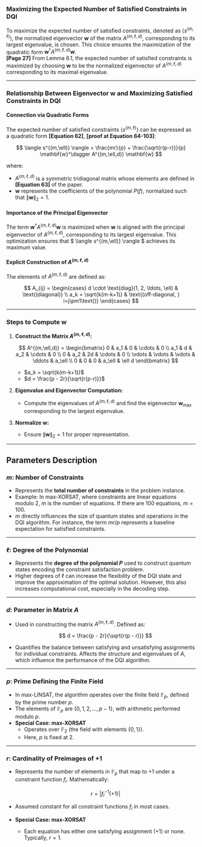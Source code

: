 
### Maximizing the Expected Number of Satisfied Constraints in DQI

To maximize the expected number of satisfied constraints, denoted as $\langle s^{(m, \ell)} \rangle$, the normalized eigenvector $\mathbf{w}$ of the matrix $A^{(m,\ell,d)}$, corresponding to its largest eigenvalue, is chosen. This choice ensures the maximization of the quadratic form $\mathbf{w}^\dagger A^{(m,\ell,d)} \mathbf{w}$. <br>
**[Page 27]** From Lemma 6.1, the expected number of satisfied constraints is maximized by choosing $\mathbf{w}$ to be the normalized eigenvector of $A^{(m,\ell,d)}$ corresponding to its maximal eigenvalue.

---

### Relationship Between Eigenvector $\mathbf{w}$ and Maximizing Satisfied Constraints in DQI

#### Connection via Quadratic Forms

The expected number of satisfied constraints $\langle s^{(m,\ell)} \rangle$ can be expressed as a quadratic form **[Equation 62]**, **[proof at Equation 64-103]**:

$$
    \langle s^{(m,\ell)} \rangle = \frac{mr}{p} + \frac{\sqrt{r(p-r)}}{p} \mathbf{w}^\dagger A^{(m,\ell,d)} \mathbf{w}
$$

where:
- $A^{(m,\ell,d)}$ is a symmetric tridiagonal matrix whose elements are defined in **[Equation 63]** of the paper.
- $\mathbf{w}$ represents the coefficients of the polynomial $P(f)$, normalized such that $\|\mathbf{w}\|_2 = 1$.

#### Importance of the Principal Eigenvector
The term $\mathbf{w}^\dagger A^{(m,\ell,d)} \mathbf{w}$ is maximized when $\mathbf{w}$ is aligned with the principal eigenvector of $A^{(m,\ell,d)}$, corresponding to its largest eigenvalue. This optimization ensures that $ \langle s^{(m,\ell)} \rangle $ achieves its maximum value.



#### Explicit Construction of $A^{(m,\ell,d)}$
The elements of $A^{(m,\ell,d)}$ are defined as:

$$
    A_{ij} = \begin{cases}
    d \cdot \text{diag}(1, 2, \ldots, \ell) & \text{(diagonal)} \\
    a_k = \sqrt{k(m-k+1)} & \text{(off-diagonal, } i=j\pm1\text{)}
    \end{cases}
$$

---

### Steps to Compute $\mathbf{w}$

1. **Construct the Matrix $A^{(m,\ell,d)}$:**

    $$
        A^{(m,\ell,d)} =
        \begin{bmatrix}
        0 & a_1 & 0 & \cdots & 0 \\
        a_1 & d & a_2 & \cdots & 0 \\
        0 & a_2 & 2d & \cdots & 0 \\
        \vdots & \vdots & \vdots & \ddots & a_\ell \\
        0 & 0 & 0 & a_\ell & \ell d
        \end{bmatrix}
    $$

   - $a_k = \sqrt{k(m-k+1)}$
   - $d = \frac{p - 2r}{\sqrt{r(p-r)}}$

2. **Eigenvalue and Eigenvector Computation:**
   - Compute the eigenvalues of $A^{(m,\ell,d)}$ and find the eigenvector $\mathbf{w}_{\text{max}}$ corresponding to the largest eigenvalue.

3. **Normalize $\mathbf{w}$:**
   - Ensure $\|\mathbf{w}\|_2 = 1$ for proper representation.

---

## Parameters Description

### **$m$: Number of Constraints**
- Represents the **total number of constraints** in the problem instance.
- Example: In max-XORSAT, where constraints are linear equations modulo 2, $m$ is the number of equations. If there are 100 equations, $m = 100$.
- $m$ directly influences the size of quantum states and operations in the DQI algorithm. For instance, the term $mr/p$ represents a baseline expectation for satisfied constraints.

---

### **$\ell$: Degree of the Polynomial**
- Represents the **degree of the polynomial $P$** used to construct quantum states encoding the constraint satisfaction problem.
- Higher degrees of $\ell$ can increase the flexibility of the DQI state and improve the approximation of the optimal solution. However, this also increases computational cost, especially in the decoding step.

---

### **$d$: Parameter in Matrix $A$**
- Used in constructing the matrix $A^{(m,\ell,d)}$. Defined as:

    $$
    d = \frac{p - 2r}{\sqrt{r(p - r)}}
    $$

- Quantifies the balance between satisfying and unsatisfying assignments for individual constraints. Affects the structure and eigenvalues of $A$, which influence the performance of the DQI algorithm.

---

### **$p$: Prime Defining the Finite Field**
- In max-LINSAT, the algorithm operates over the finite field $\mathbb{F}_p$, defined by the prime number $p$.
- The elements of $\mathbb{F}_p$ are $\{0, 1, 2, \dots, p-1\}$, with arithmetic performed modulo $p$.
- **Special Case: max-XORSAT**  
  - Operates over $\mathbb{F}_2$ (the field with elements $\{0, 1\}$).
  - Here, $p$ is fixed at 2.

---

### **$r$: Cardinality of Preimages of $+1$**
- Represents the number of elements in $\mathbb{F}_p$ that map to $+1$ under a constraint function $f_i$. Mathematically:

    $$
    r = |f_i^{-1}(+1)|
    $$

- Assumed constant for all constraint functions $f_i$ in most cases.
- **Special Case: max-XORSAT**  
  - Each equation has either one satisfying assignment ($+1$) or none. Typically, $r = 1$.

